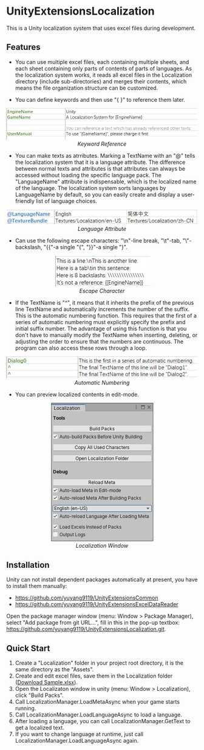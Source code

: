 # UnityExtensionsLocalization
This is a Unity localization system that uses excel files during development.

## Features
- You can use multiple excel files, each containing multiple sheets, and each sheet containing only parts of contents of parts of   languages. As the localization system works, it reads all excel files in the Localization directory (include sub-directories) and merges their contents, which means the file organization structure can be customized.

- You can define keywords and then use "{ }" to reference them later.
<p align="center">
  <img src="Documentation~/KeywordReference.png"><br>
   <em>Keyword Reference</em>
</p>

- You can make texts as atrributes. Marking a TextName with an "@" tells the localization system that it is a language attribute. The difference between normal texts and attributes is that attributes can always be accessed without loading the specific language pack. The "LanguageName" attribute is indispensable, which is the localized name of the language. The localization system sorts languages by LanguageName by default, so you can easily create and display a user-friendly list of language choices.
<p align="center">
  <img src="Documentation~/LanguageAttribute.png"><br>
   <em>Language Attribute</em>
</p>

- Can use the following escape characters: "\n"-line break, "\t"-tab, "\\"-backslash, "{{"-a single "{", "}}"-a single "}".
<p align="center">
  <img src="Documentation~/EscapeCharacter.png"><br>
   <em>Escape Character</em>
</p>

- If the TextName is "^", it means that it inherits the prefix of the previous line TextName and automatically increments the number of the suffix. This is the automatic numbering function. This requires that the first of a series of automatic numbering must explicitly specify the prefix and initial suffix number. The advantage of using this function is that you don't have to manually modify the TextName when inserting, deleting, or adjusting the order to ensure that the numbers are continuous. The program can also access these rows through a loop.
<p align="center">
  <img src="Documentation~/AutomaticNumbering.png"><br>
   <em>Automatic Numbering</em>
</p>

- You can preview localized contents in edit-mode.
<p align="center">
  <img src="Documentation~/LocalizationWindow.png"><br>
   <em>Localization Window</em>
</p>

## Installation
Unity can not install dependent packages automatically at present, you have to install them manually:
- https://github.com/yuyang9119/UnityExtensionsCommon
- https://github.com/yuyang9119/UnityExtensionsExcelDataReader

Open the package manager window (menu: Window > Package Manager), select "Add package from git URL...", fill in this in the pop-up textbox: https://github.com/yuyang9119/UnityExtensionsLocalization.git.

## Quick Start
1. Create a "Localization" folder in your project root directory, it is the same directory as the "Assets".
2. Create and edit excel files, save them in the Localization folder ([Download Sample.xlsx](Editor/EditorResources/Sample.xlsx)).
3. Open the Localizaton window in unity (menu: Window > Localization), click "Build Packs".
4. Call LocalizationManager.LoadMetaAsync when your game starts running.
5. Call LocalizationManager.LoadLanguageAsync to load a language.
6. After loading a language, you can call LocalizationManager.GetText to get a localized text.
7. If you want to change language at runtime, just call LocalizationManager.LoadLanguageAsync again.
